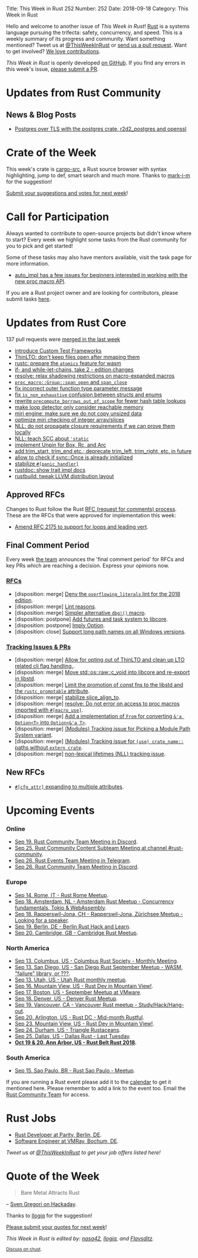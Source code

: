 Title: This Week in Rust 252
Number: 252
Date: 2018-09-18
Category: This Week in Rust

Hello and welcome to another issue of *This Week in Rust*!
[Rust](http://rust-lang.org) is a systems language pursuing the trifecta: safety, concurrency, and speed.
This is a weekly summary of its progress and community.
Want something mentioned? Tweet us at [@ThisWeekInRust](https://twitter.com/ThisWeekInRust) or [send us a pull request](https://github.com/cmr/this-week-in-rust).
Want to get involved? [We love contributions](https://github.com/rust-lang/rust/blob/master/CONTRIBUTING.md).

*This Week in Rust* is openly developed [on GitHub](https://github.com/cmr/this-week-in-rust).
If you find any errors in this week's issue, [please submit a PR](https://github.com/cmr/this-week-in-rust/pulls).

# Updates from Rust Community

## News & Blog Posts

* [Postgres over TLS with the postgres crate, r2d2_postgres and openssl](https://matthewkmayer.github.io/blag/public/post/postgres-tls/)

# Crate of the Week

This week's crate is [cargo-src](https://crates.io/crates/cargo-src), a Rust source browser with syntax highlighting, jump to def, smart search and much more. Thanks to [mark-i-m](https://users.rust-lang.org/t/crate-of-the-week/2704/452) for the suggestion!

[Submit your suggestions and votes for next week][submit_crate]!

[submit_crate]: https://users.rust-lang.org/t/crate-of-the-week/2704

# Call for Participation

Always wanted to contribute to open-source projects but didn't know where to start?
Every week we highlight some tasks from the Rust community for you to pick and get started!

Some of these tasks may also have mentors available, visit the task page for more information.

* [auto_impl has a few issues for beginners interested in working with the new proc macro API](https://users.rust-lang.org/t/twir-call-for-participation/4821/204).

If you are a Rust project owner and are looking for contributors, please submit tasks [here][guidelines].

[guidelines]: https://users.rust-lang.org/t/twir-call-for-participation/4821

# Updates from Rust Core

137 pull requests were [merged in the last week][merged]

[merged]: https://github.com/search?q=is%3Apr+org%3Arust-lang+is%3Amerged+merged%3A2018-09-03..2018-09-10

* [introduce Custom Test Frameworks](https://github.com/rust-lang/rust/pull/53410)
* [ThinLTO: don't keep files open after mmaping them](https://github.com/rust-lang/rust/pull/53962)
* [rustc: prepare the `atomics` feature for wasm](https://github.com/rust-lang/rust/pull/53878)
* [if- and while-let-chains, take 2 - edition changes](https://github.com/rust-lang/rust/pull/53854)
* [resolve: relax shadowing restrictions on macro-expanded macros](https://github.com/rust-lang/rust/pull/53778)
* [`proc_macro::Group::span_open` and `span_close`](https://github.com/rust-lang/rust/pull/53902)
* [fix incorrect outer function type parameter message](https://github.com/rust-lang/rust/pull/53960)
* [fix `is_non_exhaustive` confusion between structs and enums](https://github.com/rust-lang/rust/pull/53721)
* [rewrite `precompute_borrows_out_of_scope` for fewer hash table lookups](https://github.com/rust-lang/rust/pull/53942)
* [make loop detector only consider reachable memory](https://github.com/rust-lang/rust/pull/52626)
* [miri engine: make sure we do not copy unsized data](https://github.com/rust-lang/rust/pull/53883)
* [optimize miri checking of integer array/slices](https://github.com/rust-lang/rust/pull/53903)
* [NLL: do not propagate closure requirements if we can prove them locally](https://github.com/rust-lang/rust/pull/53745)
* [NLL: teach SCC about `'static`](https://github.com/rust-lang/rust/pull/53327)
* [implement Unpin for Box, Rc, and Arc](https://github.com/rust-lang/rust/pull/53874)
* [add trim_start, trim_end etc.; deprecate trim_left, trim_right, etc. in future](https://github.com/rust-lang/rust/pull/52994)
* [allow to check if sync::Once is already initialized](https://github.com/rust-lang/rust/pull/53027)
* [stabilize `#[panic_handler]`](https://github.com/rust-lang/rust/pull/51366)
* [rustdoc: show trait impl docs](https://github.com/rust-lang/rust/pull/51885)
* [rustbuild: tweak LLVM distribution layout](https://github.com/rust-lang/rust/pull/53955)

## Approved RFCs

Changes to Rust follow the Rust [RFC (request for comments)
process](https://github.com/rust-lang/rfcs#rust-rfcs). These
are the RFCs that were approved for implementation this week:

* [Amend RFC 2175 to support for loops and leading vert](https://github.com/rust-lang/rfcs/pull/2530).

## Final Comment Period

Every week [the team](https://www.rust-lang.org/team.html) announces the
'final comment period' for RFCs and key PRs which are reaching a
decision. Express your opinions now.

### [RFCs](https://github.com/rust-lang/rfcs/labels/final-comment-period)

* [disposition: merge] [Deny the `overflowing_literals` lint for the 2018 edition](https://github.com/rust-lang/rfcs/pull/2438).
* [disposition: merge] [Lint reasons](https://github.com/rust-lang/rfcs/pull/2383).
* [disposition: merge] [Simpler alternative `dbg!()` macro](https://github.com/rust-lang/rfcs/pull/2361).
* [disposition: postpone] [Add futures and task system to libcore](https://github.com/rust-lang/rfcs/pull/2418).
* [disposition: postpone] [Imply Option](https://github.com/rust-lang/rfcs/pull/2180).
* [disposition: close] [Support long path names on all Windows versions](https://github.com/rust-lang/rfcs/pull/2188).

### [Tracking Issues & PRs](https://github.com/rust-lang/rust/labels/final-comment-period)

* [disposition: merge] [Allow for opting out of ThinLTO and clean up LTO related cli flag handling.](https://github.com/rust-lang/rust/pull/53950).
* [disposition: merge] [Move std::os::raw::c_void into libcore and re-export in libstd](https://github.com/rust-lang/rust/pull/53910).
* [disposition: merge] [Limit the promotion of const fns to the libstd and the `rustc_promotable` attribute](https://github.com/rust-lang/rust/pull/53851).
* [disposition: merge] [stabilize slice_align_to](https://github.com/rust-lang/rust/pull/53754).
* [disposition: merge] [resolve: Do not error on access to proc macros imported with `#[macro_use]`](https://github.com/rust-lang/rust/pull/53461).
* [disposition: merge] [Add a implementation of `From` for converting `&'a Option<T>` into `Option<&'a T>`](https://github.com/rust-lang/rust/pull/53218).
* [disposition: merge] [(Modules) Tracking issue for Picking a Module Path System variant](https://github.com/rust-lang/rust/issues/53130).
* [disposition: merge] [(Modules) Tracking issue for `(use) crate_name::` paths without `extern crate`](https://github.com/rust-lang/rust/issues/53128).
* [disposition: merge] [non-lexical lifetimes (NLL) tracking issue](https://github.com/rust-lang/rust/issues/43234).

## New RFCs

* [`#[cfg_attr]` expanding to multiple attributes](https://github.com/rust-lang/rfcs/pull/2539).

# Upcoming Events

### Online

* [Sep 19. Rust Community Team Meeting in Discord](https://discordapp.com/channels/442252698964721669/443773747350994945).
* [Sep 25. Rust Community Content Subteam Meeting at channel #rust-community](irc://irc.mozilla.org/rust-community).
* [Sep 26. Rust Events Team Meeting in Telegram](https://t.me/joinchat/EkKINhHCgZ9llzvPidOssA).
* [Sep 26. Rust Community Team Meeting in Discord](https://discordapp.com/channels/442252698964721669/443773747350994945).

### Europe

* [Sep 14. Rome, IT - Rust Rome Meetup](https://www.meetup.com/it-IT/Rust-Roma/events/254404386/).
* [Sep 18. Amsterdam, NL - Amsterdam Rust Meetup - Concurrency fundamentals, Tokio & WebAssembly](https://www.meetup.com/Rust-Amsterdam/events/253425558).
* [Sep 18. Rapperswil-Jona, CH - Rapperswil-Jona, Zürichsee Meetup - Looking for a speaker](https://www.meetup.com/de-DE/Rust-Zurich/events/251682152/).
* [Sep 19. Berlin, DE - Berlin Rust Hack and Learn](https://www.meetup.com/opentechschool-berlin/events/253541005/).
* [Sep 20. Cambridge, GB - Cambridge Rust Meetup](https://www.meetup.com/Cambridge-Rust-Meetup/events/pzwshpyxmbbc/).

### North America

* [Sep 13. Columbus, US - Columbus Rust Society - Monthly Meeting](https://www.meetup.com/columbus-rs/events/dbcfrpyxmbrb/).
* [Sep 13. San Diego, US - San Diego Rust September Meetup - WASM, "failure" library, or ???](https://www.meetup.com/San-Diego-Rust/events/253862312/).
* [Sep 13. Utah, US - Utah Rust monthly meetup](https://www.meetup.com/utahrust/events/253965052/).
* [Sep 16. Mountain View, US - Rust Dev in Mountain View!](https://www.meetup.com/Rust-Dev-in-Mountain-View/events/glnfcpyxmbvb/).
* [Sep 17. Boston, US - September Meetup at VMware](https://www.meetup.com/BostonRust/events/254400823/).
* [Sep 18. Denver, US - Denver Rust Meetup](https://www.meetup.com/Rust-Boulder-Denver/events/254386309/).
* [Sep 19. Vancouver, CA - Vancouver Rust meetup - Study/Hack/Hang-out](https://www.meetup.com/Vancouver-Rust/events/dqldspyxmbzb/).
* [Sep 20. Arlington, US - Rust DC - Mid-month Rustful](https://www.meetup.com/RustDC/events/253787454).
* [Sep 23. Mountain View, US - Rust Dev in Mountain View!](https://www.meetup.com/Rust-Dev-in-Mountain-View/events/glnfcpyxmbfc/).
* [Sep 24. Durham, US - Triangle Rustaceans](https://www.meetup.com/triangle-rustaceans/events/mfglwpyxmbgc/).
* [Sep 25. Dallas, US - Dallas Rust - Last Tuesday](https://www.meetup.com/Dallas-Rust/events/zfgwzmyxmbhc/).
* **[Oct 19 & 20. Ann Arbor, US - Rust Belt Rust 2018](https://rust-belt-rust.com/).**

### South America

* [Sep 15. Sao Paulo, BR - Rust Sao Paulo - Meetup](https://www.meetup.com/Rust-Sao-Paulo-Meetup/events/253842754/).

If you are running a Rust event please add it to the [calendar] to get
it mentioned here. Please remember to add a link to the event too.
Email the [Rust Community Team][community] for access.

[calendar]: https://www.google.com/calendar/embed?src=apd9vmbc22egenmtu5l6c5jbfc%40group.calendar.google.com
[community]: mailto:community-team@rust-lang.org

# Rust Jobs

* [Rust Developer at Parity, Berlin, DE](https://paritytech.io/jobs/).
* [Software Engineer at VMRay, Bochum, DE](https://careers.vmray.com/apply-software-engineer-rust-en/).

*Tweet us at [@ThisWeekInRust](https://twitter.com/ThisWeekInRust) to get your job offers listed here!*

# Quote of the Week

> Bare Metal Attracts Rust

– [Sven Gregori on Hackaday](https://hackaday.com/2018/09/08/pun-intended-bare-metal-attracts-rust/).

Thanks to [llogiq](https://users.rust-lang.org/u/llogiq) for the suggestion!

[Please submit your quotes for next week](http://users.rust-lang.org/t/twir-quote-of-the-week/328)!

*This Week in Rust is edited by: [nasa42](https://github.com/nasa42), [llogiq](https://github.com/llogiq), and [Flavsditz](https://github.com/Flavsditz).*

<small>[Discuss on r/rust]().</small>
